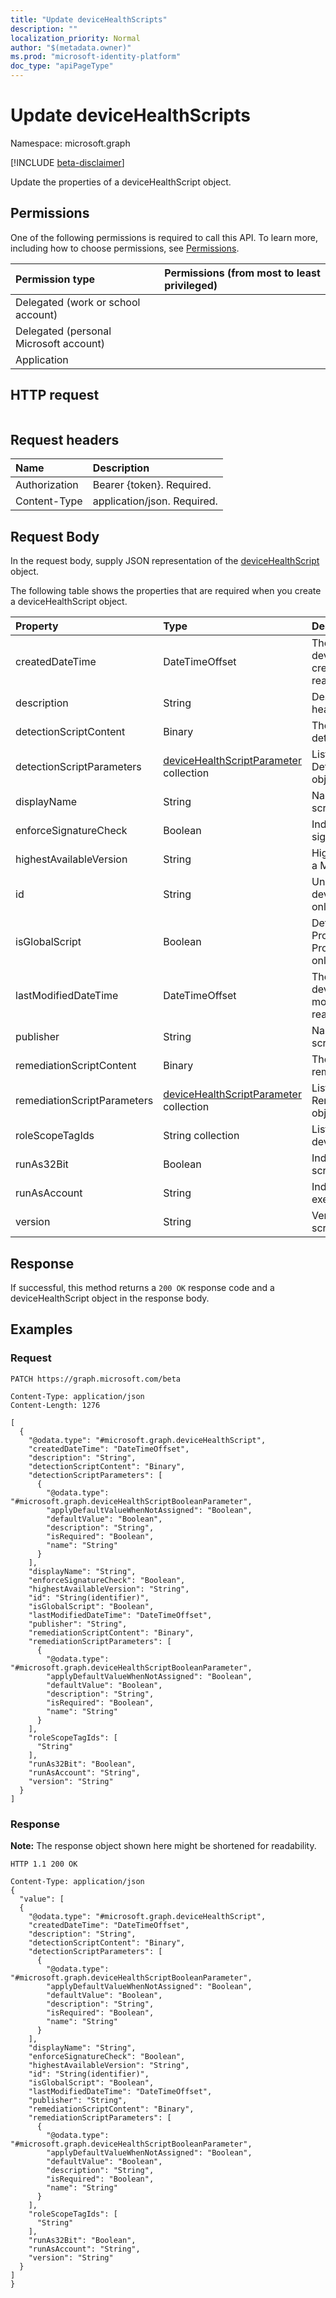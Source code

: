 ```yaml
---
title: "Update deviceHealthScripts"
description: ""
localization_priority: Normal
author: "$(metadata.owner)"
ms.prod: "microsoft-identity-platform"
doc_type: "apiPageType"
---
```


# Update deviceHealthScripts

Namespace: microsoft.graph

[!INCLUDE [beta-disclaimer](../../includes/beta-disclaimer.md)]

Update the properties of a deviceHealthScript object.

## Permissions

One of the following permissions is required to call this API. To learn more, including how to choose permissions, see [Permissions](/graph/permissions-reference).

| Permission type                        | Permissions (from most to least privileged) |
| :------------------------------------- | :------------------------------------------ |
| Delegated (work or school account)     |                                             |
| Delegated (personal Microsoft account) |                                             |
| Application                            |                                             |

## HTTP request

<!-- {
  "blockType": "ignored"
}
-->

```http

```

## Request headers

| Name          | Description                 |
| :------------ | :-------------------------- |
| Authorization | Bearer {token}. Required.   |
| Content-Type  | application/json. Required. |

## Request Body

In the request body, supply JSON representation of the [deviceHealthScript](../resources/intune-devicehealthscript.md) object.

<!-- Actions and Functions -->

<!-- CRUD Methods -->

The following table shows the properties that are required when you create a deviceHealthScript object.

| Property                    | Type                                                                                  | Description                                                                              |
| :-------------------------- | :------------------------------------------------------------------------------------ | :--------------------------------------------------------------------------------------- |
| createdDateTime             | DateTimeOffset                                                                        | The timestamp of when the device health script was created. This property is read-only.  |
| description                 | String                                                                                | Description of the device health script                                                  |
| detectionScriptContent      | Binary                                                                                | The entire content of the detection powershell script                                    |
| detectionScriptParameters   | [deviceHealthScriptParameter](../resources/devicehealthscriptparameter.md) collection | List of ComplexType DetectionScriptParameters objects.                                   |
| displayName                 | String                                                                                | Name of the device health script                                                         |
| enforceSignatureCheck       | Boolean                                                                               | Indicate whether the script signature needs be checked                                   |
| highestAvailableVersion     | String                                                                                | Highest available version for a Microsoft Proprietary script                             |
| id                          | String                                                                                | Unique Identifier for the device health script Read-only.                                |
| isGlobalScript              | Boolean                                                                               | Determines if this is Microsoft Proprietary Script. Proprietary scripts are read-only    |
| lastModifiedDateTime        | DateTimeOffset                                                                        | The timestamp of when the device health script was modified. This property is read-only. |
| publisher                   | String                                                                                | Name of the device health script publisher                                               |
| remediationScriptContent    | Binary                                                                                | The entire content of the remediation powershell script                                  |
| remediationScriptParameters | [deviceHealthScriptParameter](../resources/devicehealthscriptparameter.md) collection | List of ComplexType RemediationScriptParameters objects.                                 |
| roleScopeTagIds             | String collection                                                                     | List of Scope Tag IDs for the device health script                                       |
| runAs32Bit                  | Boolean                                                                               | Indicate whether PowerShell script(s) should run as 32-bit                               |
| runAsAccount                | String                                                                                | Indicates the type of execution context                                                  |
| version                     | String                                                                                | Version of the device health script                                                      |

## Response

If successful, this method returns a `200 OK` response code and a deviceHealthScript object in the response body.

## Examples

### Request

<!-- {
  "blockType": "request",
  "name": "update_devicehealthscripts"
}
-->

```http
PATCH https://graph.microsoft.com/beta

Content-Type: application/json
Content-Length: 1276

[
  {
    "@odata.type": "#microsoft.graph.deviceHealthScript",
    "createdDateTime": "DateTimeOffset",
    "description": "String",
    "detectionScriptContent": "Binary",
    "detectionScriptParameters": [
      {
        "@odata.type": "#microsoft.graph.deviceHealthScriptBooleanParameter",
        "applyDefaultValueWhenNotAssigned": "Boolean",
        "defaultValue": "Boolean",
        "description": "String",
        "isRequired": "Boolean",
        "name": "String"
      }
    ],
    "displayName": "String",
    "enforceSignatureCheck": "Boolean",
    "highestAvailableVersion": "String",
    "id": "String(identifier)",
    "isGlobalScript": "Boolean",
    "lastModifiedDateTime": "DateTimeOffset",
    "publisher": "String",
    "remediationScriptContent": "Binary",
    "remediationScriptParameters": [
      {
        "@odata.type": "#microsoft.graph.deviceHealthScriptBooleanParameter",
        "applyDefaultValueWhenNotAssigned": "Boolean",
        "defaultValue": "Boolean",
        "description": "String",
        "isRequired": "Boolean",
        "name": "String"
      }
    ],
    "roleScopeTagIds": [
      "String"
    ],
    "runAs32Bit": "Boolean",
    "runAsAccount": "String",
    "version": "String"
  }
]

```

### Response

**Note:** The response object shown here might be shortened for readability.

<!-- {
  "blockType": "response",
  "truncated": true,
  "@odata.type": "$(this.ReturnTypeFullName)"
}
-->

```http
HTTP 1.1 200 OK

Content-Type: application/json
{
  "value": [
  {
    "@odata.type": "#microsoft.graph.deviceHealthScript",
    "createdDateTime": "DateTimeOffset",
    "description": "String",
    "detectionScriptContent": "Binary",
    "detectionScriptParameters": [
      {
        "@odata.type": "#microsoft.graph.deviceHealthScriptBooleanParameter",
        "applyDefaultValueWhenNotAssigned": "Boolean",
        "defaultValue": "Boolean",
        "description": "String",
        "isRequired": "Boolean",
        "name": "String"
      }
    ],
    "displayName": "String",
    "enforceSignatureCheck": "Boolean",
    "highestAvailableVersion": "String",
    "id": "String(identifier)",
    "isGlobalScript": "Boolean",
    "lastModifiedDateTime": "DateTimeOffset",
    "publisher": "String",
    "remediationScriptContent": "Binary",
    "remediationScriptParameters": [
      {
        "@odata.type": "#microsoft.graph.deviceHealthScriptBooleanParameter",
        "applyDefaultValueWhenNotAssigned": "Boolean",
        "defaultValue": "Boolean",
        "description": "String",
        "isRequired": "Boolean",
        "name": "String"
      }
    ],
    "roleScopeTagIds": [
      "String"
    ],
    "runAs32Bit": "Boolean",
    "runAsAccount": "String",
    "version": "String"
  }
]
}

```